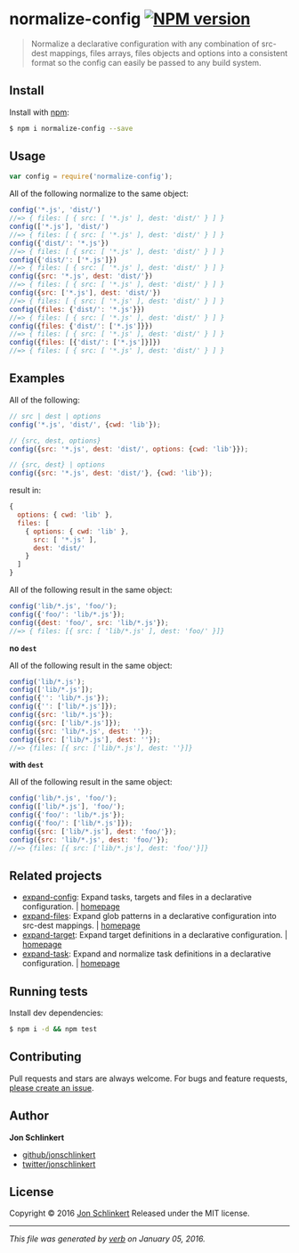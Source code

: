 # normalize-config [![NPM version](https://img.shields.io/npm/v/normalize-config.svg)](https://www.npmjs.com/package/normalize-config)

> Normalize a declarative configuration with any combination of src-dest mappings, files arrays, files objects and options into a consistent format so the config can easily be passed to any build system.

## Install

Install with [npm](https://www.npmjs.com/):

```sh
$ npm i normalize-config --save
```

## Usage

```js
var config = require('normalize-config');
```

All of the following normalize to the same object:

```js
config('*.js', 'dist/')
//=> { files: [ { src: [ '*.js' ], dest: 'dist/' } ] }
config(['*.js'], 'dist/')
//=> { files: [ { src: [ '*.js' ], dest: 'dist/' } ] }
config({'dist/': '*.js'})
//=> { files: [ { src: [ '*.js' ], dest: 'dist/' } ] }
config({'dist/': ['*.js']})
//=> { files: [ { src: [ '*.js' ], dest: 'dist/' } ] }
config({src: '*.js', dest: 'dist/'})
//=> { files: [ { src: [ '*.js' ], dest: 'dist/' } ] }
config({src: ['*.js'], dest: 'dist/'})
//=> { files: [ { src: [ '*.js' ], dest: 'dist/' } ] }
config({files: {'dist/': '*.js'}})
//=> { files: [ { src: [ '*.js' ], dest: 'dist/' } ] }
config({files: {'dist/': ['*.js']}})
//=> { files: [ { src: [ '*.js' ], dest: 'dist/' } ] }
config({files: [{'dist/': ['*.js']}]})
//=> { files: [ { src: [ '*.js' ], dest: 'dist/' } ] }
```

## Examples

All of the following:

```js
// src | dest | options
config('*.js', 'dist/', {cwd: 'lib'});

// {src, dest, options}
config({src: '*.js', dest: 'dist/', options: {cwd: 'lib'}});

// {src, dest} | options
config({src: '*.js', dest: 'dist/'}, {cwd: 'lib'});
```

result in:

```js
{ 
  options: { cwd: 'lib' },
  files: [ 
    { options: { cwd: 'lib' }, 
      src: [ '*.js' ], 
      dest: 'dist/' 
    } 
  ]
}
```

All of the following result in the same object:

```js
config('lib/*.js', 'foo/');
config({'foo/': 'lib/*.js'});
config({dest: 'foo/', src: 'lib/*.js'});
//=> { files: [{ src: [ 'lib/*.js' ], dest: 'foo/' }]}
```

**no `dest`**

All of the following result in the same object:

```js
config('lib/*.js');
config(['lib/*.js']);
config({'': 'lib/*.js'});
config({'': ['lib/*.js']});
config({src: 'lib/*.js'});
config({src: ['lib/*.js']});
config({src: 'lib/*.js', dest: ''});
config({src: ['lib/*.js'], dest: ''});
//=> {files: [{ src: ['lib/*.js'], dest: ''}]}
```

**with `dest`**

All of the following result in the same object:

```js
config('lib/*.js', 'foo/');
config(['lib/*.js'], 'foo/');
config({'foo/': 'lib/*.js'});
config({'foo/': ['lib/*.js']});
config({src: ['lib/*.js'], dest: 'foo/'});
config({src: 'lib/*.js', dest: 'foo/'});
//=> {files: [{ src: ['lib/*.js'], dest: 'foo/'}]}
```

## Related projects

* [expand-config](https://www.npmjs.com/package/expand-config): Expand tasks, targets and files in a declarative configuration. | [homepage](https://github.com/jonschlinkert/expand-config)
* [expand-files](https://www.npmjs.com/package/expand-files): Expand glob patterns in a declarative configuration into src-dest mappings. | [homepage](https://github.com/jonschlinkert/expand-files)
* [expand-target](https://www.npmjs.com/package/expand-target): Expand target definitions in a declarative configuration. | [homepage](https://github.com/jonschlinkert/expand-target)
* [expand-task](https://www.npmjs.com/package/expand-task): Expand and normalize task definitions in a declarative configuration. | [homepage](https://github.com/jonschlinkert/expand-task)

## Running tests

Install dev dependencies:

```sh
$ npm i -d && npm test
```

## Contributing

Pull requests and stars are always welcome. For bugs and feature requests, [please create an issue](https://github.com/jonschlinkert/normalize-config/issues/new).

## Author

**Jon Schlinkert**

* [github/jonschlinkert](https://github.com/jonschlinkert)
* [twitter/jonschlinkert](http://twitter.com/jonschlinkert)

## License

Copyright © 2016 [Jon Schlinkert](https://github.com/jonschlinkert)
Released under the MIT license.

***

_This file was generated by [verb](https://github.com/verbose/verb) on January 05, 2016._